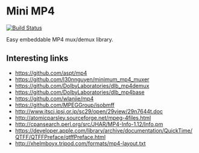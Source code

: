 Mini MP4
==========

[![Build Status](https://travis-ci.org/lieff/minimp4.svg)](https://travis-ci.org/lieff/minimp4)

Easy embeddable MP4 mux/demux library.

## Interesting links

 * https://github.com/aspt/mp4
 * https://github.com/l30nnguyen/minimum_mp4_muxer
 * https://github.com/DolbyLaboratories/dlb_mp4demux
 * https://github.com/DolbyLaboratories/dlb_mp4base
 * https://github.com/wlanjie/mp4
 * https://github.com/MPEGGroup/isobmff
 * http://www.itscj.ipsj.or.jp/sc29/open/29view/29n7644t.doc
 * http://atomicparsley.sourceforge.net/mpeg-4files.html
 * http://cpansearch.perl.org/src/JHAR/MP4-Info-1.12/Info.pm
 * https://developer.apple.com/library/archive/documentation/QuickTime/QTFF/QTFFPreface/qtffPreface.html
 * http://xhelmboyx.tripod.com/formats/mp4-layout.txt
